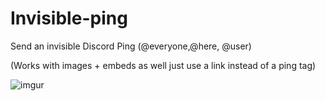 <h1> Invisible-ping</h1>

Send an invisible Discord Ping (@everyone,@here, @user)

(Works with images + embeds as well just use a link instead of a ping tag) 

![imgur](https://user-images.githubusercontent.com/59532064/114867570-e2eda580-9dec-11eb-9305-ee8b8583b8d2.PNG)
